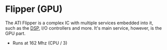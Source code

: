 # Flipper (GPU)

The ATI Flipper is a complex IC with multiple services embedded into it, such as the [DSP](dsp.md),
I/O controllers and more. It's main service, however, is the GPU part.

- Runs at 162 Mhz (CPU / 3)
